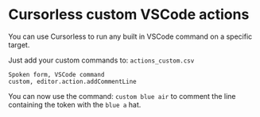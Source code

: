 # Cursorless custom VSCode actions

You can use Cursorless to run any built in VSCode command on a specific target.

Just add your custom commands to: `actions_custom.csv`

```csv
Spoken form, VSCode command
custom, editor.action.addCommentLine
```

You can now use the command: `custom blue air` to comment the line containing the token with the `blue a` hat. 